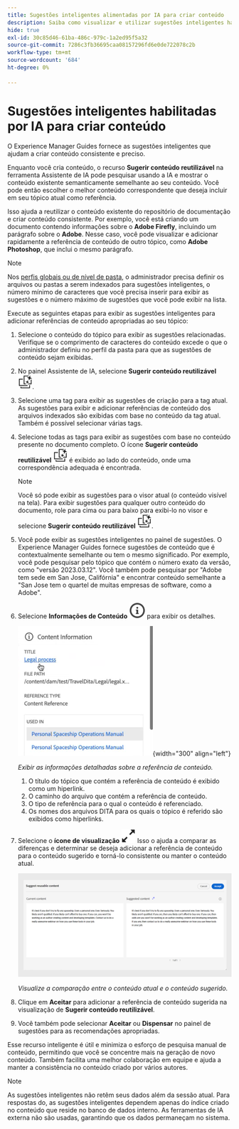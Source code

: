 ```yaml
---
title: Sugestões inteligentes alimentadas por IA para criar conteúdo
description: Saiba como visualizar e utilizar sugestões inteligentes habilitadas por IA no Editor da Web.
hide: true
exl-id: 30c85d46-61ba-486c-979c-1a2ed95f5a32
source-git-commit: 7286c3fb36695caa08157296fd6e0de722078c2b
workflow-type: tm+mt
source-wordcount: '684'
ht-degree: 0%

---
```


# Sugestões inteligentes habilitadas por IA para criar conteúdo

O Experience Manager Guides fornece as sugestões inteligentes que ajudam a criar conteúdo consistente e preciso.

Enquanto você cria conteúdo, o recurso **Sugerir conteúdo reutilizável** na ferramenta Assistente de IA pode pesquisar usando a IA e mostrar o conteúdo existente semanticamente semelhante ao seu conteúdo. Você pode então escolher o melhor conteúdo correspondente que deseja incluir em seu tópico atual como referência.

Isso ajuda a reutilizar o conteúdo existente do repositório de documentação e criar conteúdo consistente. Por exemplo, você está criando um documento contendo informações sobre o **Adobe Firefly**, incluindo um parágrafo sobre o **Adobe**. Nesse caso, você pode visualizar e adicionar rapidamente a referência de conteúdo de outro tópico, como **Adobe Photoshop**, que inclui o mesmo parágrafo.
>[!NOTE]
>
> Nos [perfis globais ou de nível de pasta](/help/product-guide/cs-install-guide/conf-folder-level.md#conf-ai-smart-suggestions), o administrador precisa definir os arquivos ou pastas a serem indexados para sugestões inteligentes, o número mínimo de caracteres que você precisa inserir para exibir as sugestões e o número máximo de sugestões que você pode exibir na lista.

Execute as seguintes etapas para exibir as sugestões inteligentes para adicionar referências de conteúdo apropriadas ao seu tópico:


1. Selecione o conteúdo do tópico para exibir as sugestões relacionadas. Verifique se o comprimento de caracteres do conteúdo excede o que o administrador definiu no perfil da pasta para que as sugestões de conteúdo sejam exibidas.
1. No painel Assistente de IA, selecione **Sugerir conteúdo reutilizável** ![ai sugerir conteúdo reutilizável ](./images/ai-suggest-reusable-content-icon.svg).

1. Selecione uma tag para exibir as sugestões de criação para a tag atual.  As sugestões para exibir e adicionar referências de conteúdo dos arquivos indexados são exibidas com base no conteúdo da tag atual. Também é possível selecionar várias tags.


1. Selecione todas as tags para exibir as sugestões com base no conteúdo presente no documento completo.  O ícone **Sugerir conteúdo reutilizável** ![ai sugerir conteúdo reutilizável ](./images/ai-suggest-reusable-content-icon.svg) é exibido ao lado do conteúdo, onde uma correspondência adequada é encontrada.



   >[!NOTE]
   >
   > Você só pode exibir as sugestões para o visor atual (o conteúdo visível na tela). Para exibir sugestões para qualquer outro conteúdo do documento, role para cima ou para baixo para exibi-lo no visor e selecione **Sugerir conteúdo reutilizável** ![ai sugerir ícone de conteúdo reutilizável ](./images/ai-suggest-reusable-content-icon.svg).


1. Você pode exibir as sugestões inteligentes no painel de sugestões.  O Experience Manager Guides fornece sugestões de conteúdo que é contextualmente semelhante ou tem o mesmo significado. Por exemplo, você pode pesquisar pelo tópico que contém o número exato da versão, como &quot;versão 2023.03.12&quot;. Você também pode pesquisar por &quot;Adobe tem sede em San Jose, Califórnia&quot; e encontrar conteúdo semelhante a &quot;San Jose tem o quartel de muitas empresas de software, como a Adobe&quot;.
1. Selecione **Informações de Conteúdo** ![Informações de Conteúdo](images/smart-suggestions-content-info-icon.svg) para exibir os detalhes.

   ![Painel de informações de conteúdo](images/smart-suggestions-content-information.png){width="300" align="left"}

   *Exibir as informações detalhadas sobre a referência de conteúdo.*

   1. O título do tópico que contém a referência de conteúdo é exibido como um hiperlink.
   1. O caminho do arquivo que contém a referência de conteúdo.
   1. O tipo de referência para o qual o conteúdo é referenciado.
   1. Os nomes dos arquivos DITA para os quais o tópico é referido são exibidos como hiperlinks.
1. Selecione o **ícone de visualização** ![para comparar o conteúdo atual com o conteúdo sugerido. ](./images/expand-icon.svg) Isso o ajuda a comparar as diferenças e determinar se deseja adicionar a referência de conteúdo para o conteúdo sugerido e torná-lo consistente ou manter o conteúdo atual.

   ![Sugerir visualização de conteúdo reutilizável](images/ai-assistant-suggest-reusable-content.png)

   *Visualize a comparação entre o conteúdo atual e o conteúdo sugerido.*

1. Clique em **Aceitar** para adicionar a referência de conteúdo sugerida na visualização de **Sugerir conteúdo reutilizável**.
1. Você também pode selecionar **Aceitar** ou **Dispensar** no painel de sugestões para as recomendações apropriadas.


Esse recurso inteligente é útil e minimiza o esforço de pesquisa manual de conteúdo, permitindo que você se concentre mais na geração de novo conteúdo. Também facilita uma melhor colaboração em equipe e ajuda a manter a consistência no conteúdo criado por vários autores.

>[!NOTE]
>
>As sugestões inteligentes não retêm seus dados além da sessão atual. Para respostas do, as sugestões inteligentes dependem apenas do índice criado no conteúdo que reside no banco de dados interno. As ferramentas de IA externa não são usadas, garantindo que os dados permaneçam no sistema.
